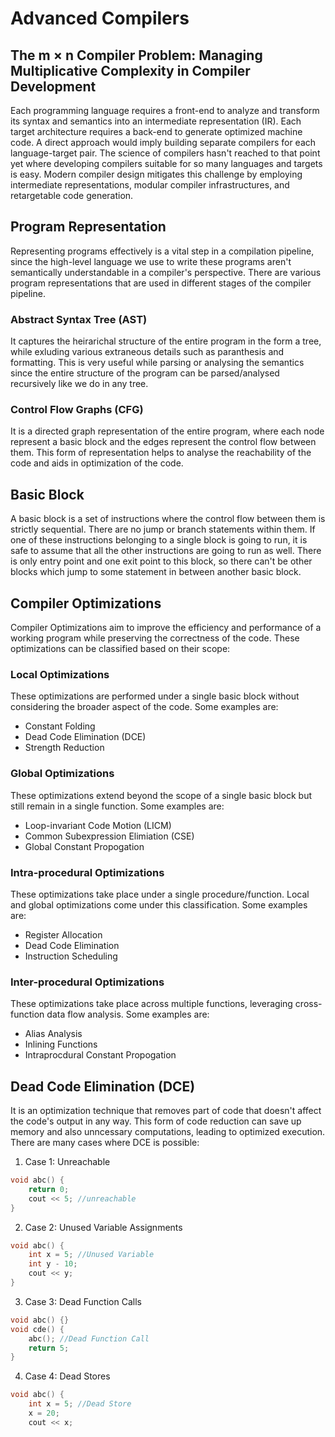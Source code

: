 # Advanced Compilers

## The m × n Compiler Problem: Managing Multiplicative Complexity in Compiler Development
Each programming language requires a front-end to analyze and transform its syntax and semantics into an intermediate representation (IR). Each target architecture requires a back-end to generate optimized machine code. A direct approach would imply building separate compilers for each language-target pair. The science of compilers hasn't reached to that point yet
where developing compilers suitable for so many languages and targets is easy. Modern compiler design mitigates this challenge by employing intermediate representations, modular compiler infrastructures, and retargetable code generation. 

## Program Representation 
Representing programs effectively is a vital step in a compilation pipeline, since the high-level language we use to write these programs aren't semantically understandable in a compiler's perspective. There are various program representations that are used in different stages of the compiler pipeline. 

### Abstract Syntax Tree (AST) 
It captures the heirarichal structure of the entire program in the form a tree, while exluding various extraneous details such as paranthesis and formatting. This is very useful while parsing or analysing the semantics since the entire structure of the program can be parsed/analysed recursively like we do in any tree. 

### Control Flow Graphs (CFG) 
It is a directed graph representation of the entire program, where each node represent a basic block and the edges represent the control flow between them. This form of representation helps to analyse the reachability of the code and aids in optimization of the code. 

## Basic Block 
A basic block is a set of instructions where the control flow between them is strictly sequential. There are no jump or branch statements within them. If one of these instructions belonging to a single block is going to run, it is safe to assume that all the other instructions are going to run as well. There is only entry point and one exit point to this block, so 
there can't be other blocks which jump to some statement in between another basic block. 

## Compiler Optimizations
Compiler Optimizations aim to improve the efficiency and performance of a working program while preserving the correctness of the code. These optimizations can be classified based on their scope: 

### Local Optimizations
These optimizations are performed under a single basic block without considering the broader aspect of the code. Some examples are: 
* Constant Folding
* Dead Code Elimination (DCE)
* Strength Reduction

### Global Optimizations
These optimizations extend beyond the scope of a single basic block but still remain in a single function. Some examples are: 
* Loop-invariant Code Motion (LICM)
* Common Subexpression Elimiation (CSE)
* Global Constant Propogation

### Intra-procedural Optimizations
These optimizations take place under a single procedure/function. Local and global optimizations come under this classification. Some examples are: 
* Register Allocation
* Dead Code Elimination
* Instruction Scheduling

### Inter-procedural Optimizations 
These optimizations take place across multiple functions, leveraging cross-function data flow analysis. Some examples are: 
* Alias Analysis
* Inlining Functions
* Intraprocdural Constant Propogation

## Dead Code Elimination (DCE)
It is an optimization technique that removes part of code that doesn't affect the code's output in any way. This form of code reduction can save up memory and also unncessary computations, leading to optimized execution. There are many cases where DCE is possible: 

1. Case 1: Unreachable
```c++
void abc() {
    return 0;
    cout << 5; //unreachable
}
```
2. Case 2: Unused Variable Assignments
```c++
void abc() {
    int x = 5; //Unused Variable
    int y - 10;
    cout << y;
}
```
3. Case 3: Dead Function Calls
```c++
void abc() {}
void cde() {
    abc(); //Dead Function Call
    return 5;
}
```
4. Case 4: Dead Stores
```c++
void abc() {
    int x = 5; //Dead Store
    x = 20;
    cout << x;
```
